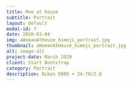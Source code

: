 ```yaml
---
title: Mom at house
subtitle: Portrait
layout: default
modal-id: 7
date: 2020-03-04
img: aWomanAtHouse_himeji_portrait.jpg
thumbnail: aWomanAtHouse_himeji_portrait.jpg
alt: image-alt
project-date: March 2020
client: Start Bootstrap
category: Portrait
description: Nikon D800 + 24-70/2.8
---
```

